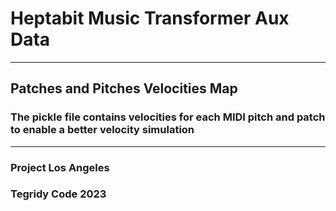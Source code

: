 # Heptabit Music Transformer Aux Data

***

## Patches and Pitches Velocities Map

### The pickle file contains velocities for each MIDI pitch and patch to enable a better velocity simulation

***

### Project Los Angeles
### Tegridy Code 2023

